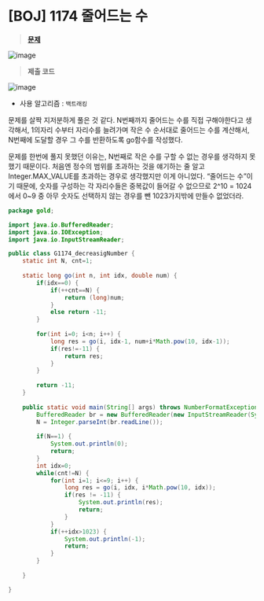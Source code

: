 # [BOJ] 1174 줄어드는 수
> **[문제](https://www.acmicpc.net/problem/1174)**
> 
![image](https://user-images.githubusercontent.com/80896077/207855448-33138078-4212-4d9d-9b4b-cf74104f07ab.png)

> **제출 코드**
> 
![image](https://user-images.githubusercontent.com/80896077/207855481-96f01d20-c023-4b9e-8b4e-b5e70831dda2.png)

- 사용 알고리즘 : `백트래킹`

문제를 살짝 지저분하게 풀은 것 같다. N번째까지 줄어드는 수를 직접 구해야한다고 생각해서, 1의자리 수부터 자리수를 늘려가며 작은 수 순서대로 줄어드는 수를 계산해서, N번째에 도달할 경우 그 수를 반환하도록 go함수를 작성했다.

문제를 한번에 풀지 못했던 이유는, N번째로 작은 수를 구할 수 없는 경우를 생각하지 못했기 때문이다. 처음엔 정수의 범위를 초과하는 것을 얘기하는 줄 알고 Integer.MAX_VALUE를 초과하는 경우로 생각했지만 이게 아니었다. “줄어드는 수”이기 때문에, 숫자를 구성하는 각 자리수들은 중복값이 들어갈 수 없으므로 2^10 = 1024에서 0~9 중 아무 숫자도 선택하지 않는 경우를 뺀 1023가지밖에 만들수 없었더라.

```java
package gold;

import java.io.BufferedReader;
import java.io.IOException;
import java.io.InputStreamReader;

public class G1174_decreasigNumber {
	static int N, cnt=1;
	
	static long go(int n, int idx, double num) {
		if(idx==0) {
			if(++cnt==N) {
				return (long)num;
			}
			else return -11;
		}
		
		for(int i=0; i<n; i++) {
			long res = go(i, idx-1, num+i*Math.pow(10, idx-1));
			if(res!=-11) {
				return res;
			}
		}
		
		return -11;
	}
	
	public static void main(String[] args) throws NumberFormatException, IOException {
		BufferedReader br = new BufferedReader(new InputStreamReader(System.in));
		N = Integer.parseInt(br.readLine());
		
		if(N==1) {
			System.out.println(0);
			return;
		}
		int idx=0;
		while(cnt!=N) {
			for(int i=1; i<=9; i++) {
				long res = go(i, idx, i*Math.pow(10, idx));
				if(res != -11) {
					System.out.println(res);
					return;
				}
			}
			if(++idx>1023) {
				System.out.println(-1);
				return;
			}
		}
		
	}

}
```
